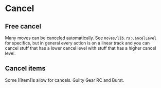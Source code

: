 # Cancel
## Free cancel
Many moves can be canceled automatically. See `moves/lib.rs:CancelLevel` for specifics, but in general every action is on a linear track and you can cancel stuff that has a lower cancel level with stuff that has a higher cancel level.

## Cancel items
Some [[Item]]s allow for cancels. Guilty Gear RC and Burst.